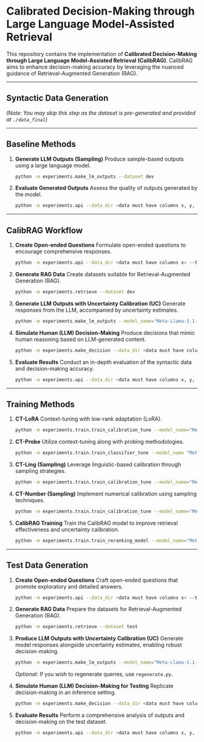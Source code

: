 # **Calibrated Decision-Making through Large Language Model-Assisted Retrieval**

This repository contains the implementation of **Calibrated Decision-Making through Large Language Model-Assisted Retrieval (CalibRAG)**. CalibRAG aims to enhance decision-making accuracy by leveraging the nuanced guidance of Retrieval-Augmented Generation (RAG).

---

## **Syntactic Data Generation** 
*(Note: You may skip this step as the dataset is pre-generated and provided at `./data_final`)*

---

## **Baseline Methods**

1. **Generate LLM Outputs (Sampling)**
   Produce sample-based outputs using a large language model.
   ```bash
   python -m experiments.make_lm_outputs --dataset dev
   ```

2. **Evaluate Generated Outputs**
   Assess the quality of outputs generated by the model.
   ```bash
   python -m experiments.api --data_dir <data must have columns x, y, y_pred> --multiple False --type eval
   ```

---

## **CalibRAG Workflow**

1. **Create Open-ended Questions**
   Formulate open-ended questions to encourage comprehensive responses.
   ```bash
   python -m experiments.api --data_dir <data must have columns x> --type oe
   ```

2. **Generate RAG Data**
   Create datasets suitable for Retrieval-Augmented Generation (RAG).
   ```bash
   python -m experiments.retrieve --dataset dev 
   ```

3. **Generate LLM Outputs with Uncertainty Calibration (UC)**
   Generate responses from the LLM, accompanied by uncertainty estimates.
   ```bash
   python -m experiments.make_lm_outputs --model_name="Meta-Llama-3.1-8B-Instruct" --batch_size=32 --uc_type="calibrag" --max_new_tokens=40 --dataset="dev" --inference False
   ```

4. **Simulate Human (LLM) Decision-Making**
   Produce decisions that mimic human reasoning based on LLM-generated content.
   ```bash
   python -m experiments.make_decision --data_dir <data must have columns x, z_pred>
   ```

5. **Evaluate Results**
   Conduct an in-depth evaluation of the syntactic data and decision-making accuracy.
   ```bash
   python -m experiments.api --data_dir <data must have columns x, y, y_pred> --multiple False --type eval
   ```

---

## **Training Methods**

1. **CT-LoRA** 
   Context-tuning with low-rank adaptation (LoRA).
   ```bash
   python -m experiments.train.train_calibration_tune --model_name="Meta-Llama-3.1-8B-Instruct" --batch_size 2 --gradient_accumulation_steps 2 --uc_type "ct"
   ```

2. **CT-Probe**
   Utilize context-tuning along with probing methodologies.
   ```bash
   python -m experiments.train.train_classifier_tune --model_name "Meta-Llama-3.1-8B-Instruct" --batch_size 4 
   ```

3. **CT-Ling (Sampling)**
   Leverage linguistic-based calibration through sampling strategies.
   ```bash
   python -m experiments.train.train_calibration_tune --model_name="Meta-Llama-3.1-8B-Instruct" --batch_size 2 --gradient_accumulation_steps 2 --uc_type ling 
   ```

4. **CT-Number (Sampling)**
   Implement numerical calibration using sampling techniques.
   ```bash
   python -m experiments.train.train_calibration_tune --model_name="Meta-Llama-3.1-8B-Instruct" --batch_size 2 --gradient_accumulation_steps 2 --uc_type number 
   ```

5. **CalibRAG Training**
   Train the CalibRAG model to improve retrieval effectiveness and uncertainty calibration.
   ```bash
   python -m experiments.train.train_reranking_model --model_name="Meta-Llama-3.1-8B-Instruct" --batch_size 2 --gradient_accumulation_steps 2 --with_lora True
   ```

---

## **Test Data Generation**

1. **Create Open-ended Questions**
   Craft open-ended questions that promote exploratory and detailed answers.
   ```bash
   python -m experiments.api --data_dir <data must have columns x> --type oe
   ```

2. **Generate RAG Data**
   Prepare the datasets for Retrieval-Augmented Generation (RAG).
   ```bash
   python -m experiments.retrieve --dataset test
   ```

3. **Produce LLM Outputs with Uncertainty Calibration (UC)**
   Generate model responses alongside uncertainty estimates, enabling robust decision-making.
   ```bash
   python -m experiments.make_lm_outputs --model_name="Meta-Llama-3.1-8B-Instruct" --batch_size=32 --uc_type=<method type: calibrag, ct, ling, number> --max_new_tokens=40 --dataset="test" --query_peft_dir=<your trained model dir> --inference True --with_classifier <True if ct-probe and calibrag>
   ```
   *Optional*: If you wish to regenerate queries, use `regenerate.py`.

4. **Simulate Human (LLM) Decision-Making for Testing**
   Replicate decision-making in an inference setting.
   ```bash
   python -m experiments.make_decision --data_dir <data must have columns x, z_pred> --inference True --uc_type <method type: ct (ct-probe, ct-lora, calibrag), ling, number>
   ```

5. **Evaluate Results**
   Perform a comprehensive analysis of outputs and decision-making on the test dataset.
   ```bash
   python -m experiments.api --data_dir <data must have columns x, y, y_pred> --multiple False --type eval --uc_type <method type: ct (ct-probe, ct-lora, calibrag), ling, number>
   ```
